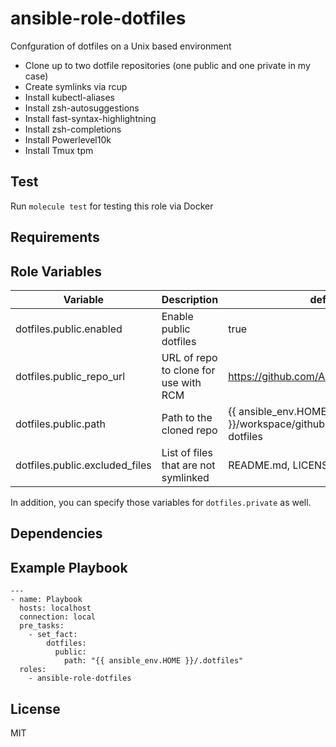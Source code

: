 # ansible-role-dotfiles

Confguration of dotfiles on a Unix based environment

- Clone up to two dotfile repositories (one public and one private in my case)
- Create symlinks via rcup
- Install kubectl-aliases
- Install zsh-autosuggestions
- Install fast-syntax-highlightning
- Install zsh-completions
- Install Powerlevel10k
- Install Tmux tpm

## Test

Run `molecule test` for testing this role via Docker

## Requirements

## Role Variables

| Variable                       | Description                           | default                                                             |
| ------------------------------ | ------------------------------------- | ------------------------------------------------------------------- |
| dotfiles.public.enabled        | Enable public dotfiles                | true                                                                |
| dotfiles.public_repo_url       | URL of repo to clone for use with RCM | https://github.com/Allaman/dotfiles.git                             |
| dotfiles.public.path           | Path to the cloned repo               | {{ ansible_env.HOME }}/workspace/github.com/allaman/public-dotfiles |
| dotfiles.public.excluded_files | List of files that are not symlinked  | README.md, LICENSE, screenshot.png                                  |

In addition, you can specify those variables for `dotfiles.private` as well.

## Dependencies

## Example Playbook

```
---
- name: Playbook
  hosts: localhost
  connection: local
  pre_tasks:
    - set_fact:
        dotfiles:
          public:
            path: "{{ ansible_env.HOME }}/.dotfiles"
  roles:
    - ansible-role-dotfiles
```

## License

MIT
